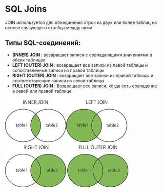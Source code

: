 # SQL Joins

JOIN используется для объединения строк из двух или более таблиц на основе связующего столбца между ними.

## Типы SQL-соединений:

-   **(INNER) JOIN** : возвращает записи с совпадающими значениями в обеих таблицах
-   **LEFT (OUTER) JOIN** : возвращает все записи из левой таблицы и сопоставленные записи из правой таблицы
-   **RIGHT (OUTER) JOIN** : возвращает все записи из правой таблицы и соответствующие записи из левой таблицы
-   **FULL (OUTER) JOIN** : Возвращает все записи, когда есть совпадение в левой или правой таблице

![INNER JOIN](/Images/img_innerjoin.gif)![LEFT JOIN](/Images/img_leftjoin.gif) ![RIGHT JOIN](/Images/img_rightjoin.gif) ![FULL OUTER JOIN](/Images/img_fulljoin.gif)
